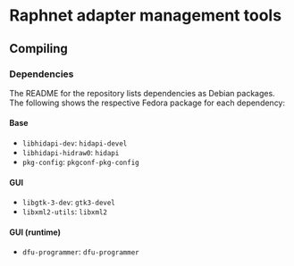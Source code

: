 # Raphnet adapter management tools

## Compiling

### Dependencies

The README for the repository lists dependencies as Debian packages. The
following shows the respective Fedora package for each dependency:

#### Base

* `libhidapi-dev`: `hidapi-devel`
* `libhidapi-hidraw0`: `hidapi`
* `pkg-config`: `pkgconf-pkg-config`

#### GUI

* `libgtk-3-dev`: `gtk3-devel`
* `libxml2-utils`: `libxml2`

#### GUI (runtime)

* `dfu-programmer`: `dfu-programmer`
